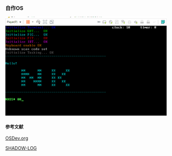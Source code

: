 ### 自作OS
![OS](./OS.png)

#### 参考文献

[OSDev.org](https://wiki.osdev.org/Main_Page)

[SHADOW-LOG](https://zeus.shadow-net.jp/?cat=7)
